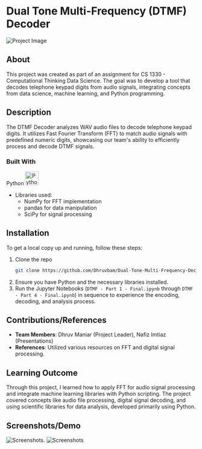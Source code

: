 
# Dual Tone Multi-Frequency (DTMF) Decoder

![Project Image](https://github.com/Dhruvbam/Dual-Tone-Multi-Frequency-Decoder/blob/main/Images/dtmf.jpg)

## About
This project was created as part of an assignment for CS 1330 - Computational Thinking Data Science. The goal was to develop a tool that decodes telephone keypad digits from audio signals, integrating concepts from data science, machine learning, and Python programming.

## Description
The DTMF Decoder analyzes WAV audio files to decode telephone keypad digits. It utilizes Fast Fourier Transform (FFT) to match audio signals with predefined numeric digits, showcasing our team's ability to efficiently process and decode DTMF signals.

### Built With
Python
<a href="https://www.python.org/" target="_blank" rel="noreferrer"><img src="https://raw.githubusercontent.com/danielcranney/readme-generator/main/public/icons/skills/python-colored.svg" width="36" height="36" alt="Python" /></a>
- Libraries used:
  - NumPy for FFT implementation
  - pandas for data manipulation
  - SciPy for signal processing

## Installation
To get a local copy up and running, follow these steps:
1. Clone the repo
   ```sh
   git clone https://github.com/Dhruvbam/Dual-Tone-Multi-Frequency-Decoder
   ```
2. Ensure you have Python and the necessary libraries installed.
3. Run the Jupyter Notebooks (`DTMF - Part 1 - Final.ipynb` through `DTMF - Part 4 - Final.ipynb`) in sequence to experience the encoding, decoding, and analysis process.

## Contributions/References
- **Team Members**: Dhruv Maniar (Project Leader), Nafiz Imtiaz (Presentations)
- **References**: Utilized various resources on FFT and digital signal processing.

## Learning Outcome
Through this project, I learned how to apply FFT for audio signal processing and integrate machine learning libraries with Python scripting. The project covered concepts like audio file processing, digital signal decoding, and using scientific libraries for data analysis, developed primarily using Python.

## Screenshots/Demo
![Screenshots](https://github.com/Dhruvbam/Dual-Tone-Multi-Frequency-Decoder/blob/main/Images/ss.png).
![Screenshots](https://github.com/Dhruvbam/Dual-Tone-Multi-Frequency-Decoder/blob/main/Images/ss2.png)
